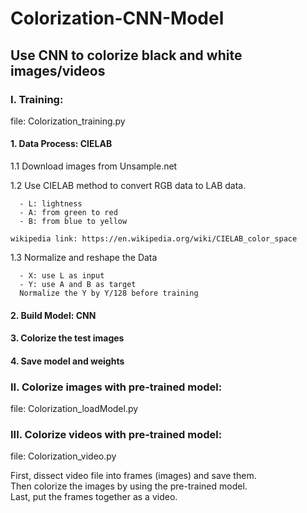 # Colorization-CNN-Model  

## Use CNN to colorize black and white images/videos  

### I. Training:  
file: Colorization_training.py  

#### 1. Data Process: CIELAB  
  1.1 Download images from Unsample.net  

  1.2 Use CIELAB method to convert RGB data to LAB data.  

      - L: lightness  
      - A: from green to red  
      - B: from blue to yellow  

    wikipedia link: https://en.wikipedia.org/wiki/CIELAB_color_space  

  1.3 Normalize and reshape the Data  

      - X: use L as input  
      - Y: use A and B as target  
      Normalize the Y by Y/128 before training  

#### 2. Build Model: CNN  
#### 3. Colorize the test images  
#### 4. Save model and weights  

### II. Colorize images with pre-trained model:  

  file: Colorization_loadModel.py  


### III. Colorize videos with pre-trained model:  

  file: Colorization_video.py  

  First, dissect video file into frames (images) and save them.  
  Then colorize the images by using the pre-trained model.  
  Last, put the frames together as a video.  
